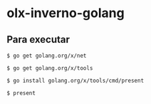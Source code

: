 # olx-inverno-golang

## Para executar 

```
$ go get golang.org/x/net

$ go get golang.org/x/tools

$ go install golang.org/x/tools/cmd/present

$ present

```